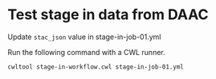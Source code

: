 # Test stage in data from DAAC

Update `stac_json` value in stage-in-job-01.yml

Run the following command with a CWL runner.

`cwltool stage-in-workflow.cwl stage-in-job-01.yml`
